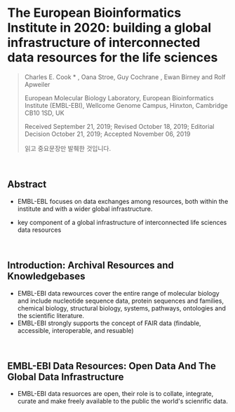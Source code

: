 # The European Bioinformatics Institute in 2020: building a global infrastructure of interconnected data resources for the life sciences

> Charles E. Cook * , Oana Stroe, Guy Cochrane , Ewan Birney and Rolf Apweiler 
>
> European Molecular Biology Laboratory, European Bioinformatics Institute (EMBL-EBI), Wellcome Genome Campus, Hinxton, Cambridge CB10 1SD, UK 
>
> Received September 21, 2019; Revised October 18, 2019; Editorial Decision October 21, 2019; Accepted November 06, 2019
>
> 읽고 중요문장만 발췌한 것입니다.

<br>

## Abstract

* EMBL-EBL focuses on data exchanges among resources, both within the institute and with a wider global infrastructure.

* key component of a global infrastructure of interconnected life sciences data resources

<br>

## Introduction: Archival Resources and Knowledgebases

* EMBL-EBI data rewources cover the entire range of molecular biology and include nucleotide sequence data, protein sequences and families, chemical biology, structural biology, systems, pathways, ontologies and the scientific literature.
* EMBL-EBI strongly supports the concept of FAIR data (findable, accessible, interoperable, and resuable)

<Br>

## EMBL-EBI Data Resources: Open Data And The Global Data Infrastructure

* EMBL-EBI data resuorces are open, their role is to collate, integrate, curate and make freely available to the public the world's scienrific data.